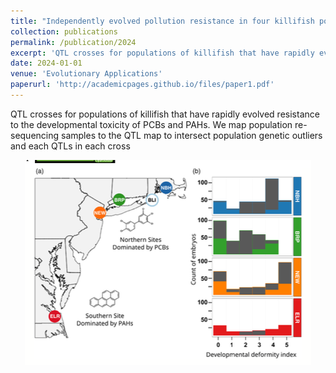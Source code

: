 ```yaml
---
title: "Independently evolved pollution resistance in four killifish populations is largely explained by few variants of large effect."
collection: publications
permalink: /publication/2024
excerpt: 'QTL crosses for populations of killifish that have rapidly evolved resistance to the developmental toxicity of PCBs and PAHs. We map population re-sequencing samples to the QTL map to intersect population genetic outliers and each QTLs in each cross'
date: 2024-01-01
venue: 'Evolutionary Applications'
paperurl: 'http://academicpages.github.io/files/paper1.pdf'
---
```

QTL crosses for populations of killifish that have rapidly evolved resistance to the developmental toxicity of PCBs and PAHs. We map population re-sequencing samples to the QTL map to intersect population genetic outliers and each QTLs in each cross


<p align="center">
  <img src="images/2024-QTL-crosses.png?raw=true" alt="QTL design"/>
</p>